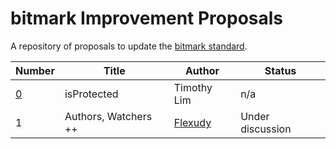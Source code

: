 # bitmark Improvement Proposals 

A repository of proposals to update the [bitmark standard](https://bitmark-association.org).

| Number        |  Title                 |     Author    | Status            |
| ------------- | ---------------------- | ------------- | ----------------- |
| [0](https://github.com/bitmark-standard/bips/blob/main/example-bip.mediawiki)             |  isProtected |    Timothy Lim    | n/a  | 
| 1             |  Authors, Watchers ++  |    [Flexudy](https://www.flexudy.com)    | Under discussion  | 
